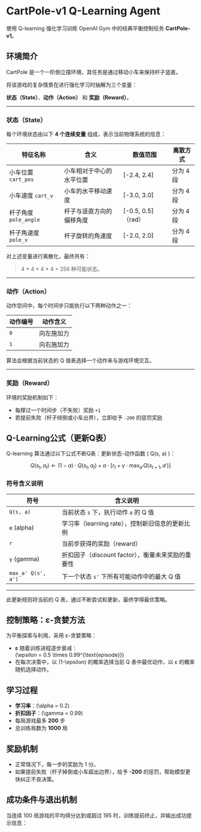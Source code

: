 # CartPole-v1 Q-Learning Agent

使用 Q-learning 强化学习训练 OpenAI Gym 中的经典平衡控制任务 **CartPole-v1**。

## 环境简介

CartPole 是一个一阶倒立摆环境，其任务是通过移动小车来保持杆子竖直。

将该游戏的复杂情景在进行强化学习时抽解为三个变量：

**状态（State）**、**动作（Action）** 和 **奖励（Reward）**。

---

### 状态（State）

每个环境状态由以下 **4 个连续变量** 组成，表示当前物理系统的信息：

| 特征名称             | 含义                         | 数值范围           | 离散方式     |
|----------------------|------------------------------|--------------------|--------------|
| 小车位置 `cart_pos`  | 小车相对于中心的水平位置     | [-2.4, 2.4]        | 分为 4 段     |
| 小车速度 `cart_v`    | 小车的水平移动速度           | [-3.0, 3.0]        | 分为 4 段     |
| 杆子角度 `pole_angle`| 杆子与竖直方向的偏移角度     | [-0.5, 0.5]（rad）| 分为 4 段     |
| 杆子角速度 `pole_v`  | 杆子旋转的角速度             | [-2.0, 2.0]        | 分为 4 段     |

对上述变量进行离散化，最终共有：

> 4 * 4 * 4 * 4 = 256 种可能状态。

---

### 动作（Action）

动作空间中，每个时间步只能执行以下两种动作之一：

| 动作编号 | 动作含义     |
|----------|--------------|
| `0`      | 向左施加力   |
| `1`      | 向右施加力   |

算法会根据当前状态的 Q 值表选择一个动作来与游戏环境交互。

---

### 奖励（Reward）

环境的奖励机制如下：

- 每撑过一个时间步（不失败）奖励 `+1`
- 若提前失败（杆子倾倒或小车出界），立即给予 `-200` 的惩罚奖励

## Q-Learning公式（更新Q表）

Q-learning 算法通过以下公式不断Q表：更新状态-动作函数 \( Q(s, a) \)：

$$
Q(s_t, a_t) \leftarrow (1 - \alpha) \cdot Q(s_t, a_t) + \alpha \cdot \left[ r_t + \gamma \cdot \max_{a'} Q(s_{t+1}, a') \right]
$$

### 符号含义说明

| 符号                    | 含义说明                                           |
|-------------------------|----------------------------------------------------|
| `Q(s, a)`               | 当前状态 `s` 下，执行动作 `a` 的 Q 值              |
| `α` (alpha)             | 学习率（learning rate），控制新旧信息的更新比例   |
| `r`                     | 当前步获得的奖励（reward）                         |
| `γ` (gamma)             | 折扣因子（discount factor），衡量未来奖励的重要性  |
| `max_a' Q(s', a')`      | 下一个状态 `s'` 下所有可能动作中的最大 Q 值        |

---

此更新规则将当前的 Q 表，通过不断尝试和更新，最终学得最优策略。

## 控制策略：ε-贪婪方法

为平衡探索与利用，采用 ε-贪婪策略：

- **ε** 随着训练进程逐步衰减：  
  \(\epsilon = 0.5 \times 0.99^{\text{episode}}\)
- 在每次决策中，以 \(1-\epsilon\) 的概率选择当前 Q 表中最优动作，以 ε 的概率随机选择动作。

## 学习过程

- **学习率**：\(\alpha = 0.2\)
- **折扣因子**：\(\gamma = 0.99\)
- 每局游戏最多 **200** 步
- 总训练局数为 **1000** 局

## 奖励机制

- 正常情况下，每一步的奖励为 1 分。
- 如果提前失败（杆子掉倒或小车超出边界），给予 **-200** 的惩罚，帮助模型更快纠正不良决策。

## 成功条件与退出机制

当连续 100 局游戏的平均得分达到或超过 195 时，训练提前终止，并输出成功提示信息：

